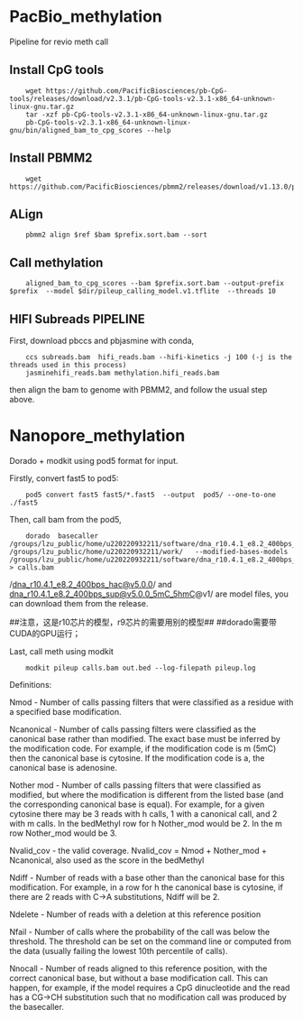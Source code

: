 # PacBio_methylation
Pipeline for revio meth call

## Install CpG tools
        
        wget https://github.com/PacificBiosciences/pb-CpG-tools/releases/download/v2.3.1/pb-CpG-tools-v2.3.1-x86_64-unknown-linux-gnu.tar.gz
        tar -xzf pb-CpG-tools-v2.3.1-x86_64-unknown-linux-gnu.tar.gz
        pb-CpG-tools-v2.3.1-x86_64-unknown-linux-gnu/bin/aligned_bam_to_cpg_scores --help

## Install PBMM2

        wget https://github.com/PacificBiosciences/pbmm2/releases/download/v1.13.0/pbmm2

##  ALign

        pbmm2 align $ref $bam $prefix.sort.bam --sort
        
        
## Call methylation

        aligned_bam_to_cpg_scores --bam $prefix.sort.bam --output-prefix $prefix  --model $dir/pileup_calling_model.v1.tflite  --threads 10
        
## HIFI Subreads PIPELINE
First, download pbccs and pbjasmine with conda,
    
        ccs subreads.bam  hifi_reads.bam --hifi-kinetics -j 100 (-j is the threads used in this process)
        jasminehifi_reads.bam methylation.hifi_reads.bam

then align the bam to genome with PBMM2, and follow the usual step above.
        

# Nanopore_methylation

Dorado + modkit using pod5 format for input.

Firstly, convert fast5 to pod5:

        pod5 convert fast5 fast5/*.fast5  --output  pod5/ --one-to-one ./fast5 

Then, call bam from the pod5,

        dorado  basecaller  /groups/lzu_public/home/u220220932211/software/dna_r10.4.1_e8.2_400bps_hac@v5.0.0/     /groups/lzu_public/home/u220220932211/work/   --modified-bases-models /groups/lzu_public/home/u220220932211/software/dna_r10.4.1_e8.2_400bps_sup@v5.0.0_5mC_5hmC@v1/    > calls.bam

 /dna_r10.4.1_e8.2_400bps_hac@v5.0.0/   and      dna_r10.4.1_e8.2_400bps_sup@v5.0.0_5mC_5hmC@v1/  are model files,
 you can download them from the release. 
 
##注意，这是r10芯片的模型，r9芯片的需要用别的模型##
##dorado需要带CUDA的GPU运行；
 

Last, call meth using modkit

        modkit pileup calls.bam out.bed --log-filepath pileup.log

Definitions:

Nmod - Number of calls passing filters that were classified as a residue with a specified base modification.

Ncanonical - Number of calls passing filters were classified as the canonical base rather than modified. The exact base must be inferred by the modification code. For example, if the modification code is m (5mC) then the canonical base is cytosine. If the modification code is a, the canonical base is adenosine.

Nother mod - Number of calls passing filters that were classified as modified, but where the modification is different from the listed base (and the corresponding canonical base is equal). For example, for a given cytosine there may be 3 reads with h calls, 1 with a canonical call, and 2 with m calls. In the bedMethyl row for h Nother_mod would be 2. In the m row Nother_mod would be 3.

Nvalid_cov - the valid coverage. Nvalid_cov = Nmod + Nother_mod + Ncanonical, also used as the score in the bedMethyl

Ndiff - Number of reads with a base other than the canonical base for this modification. For example, in a row for h the canonical base is cytosine, if there are 2 reads with C->A substitutions, Ndiff will be 2.

Ndelete - Number of reads with a deletion at this reference position

Nfail - Number of calls where the probability of the call was below the threshold. The threshold can be set on the command line or computed from the data (usually failing the lowest 10th percentile of calls).

Nnocall - Number of reads aligned to this reference position, with the correct canonical base, but without a base modification call. This can happen, for example, if the model requires a CpG dinucleotide and the read has a CG->CH substitution such that no modification call was produced by the basecaller.

